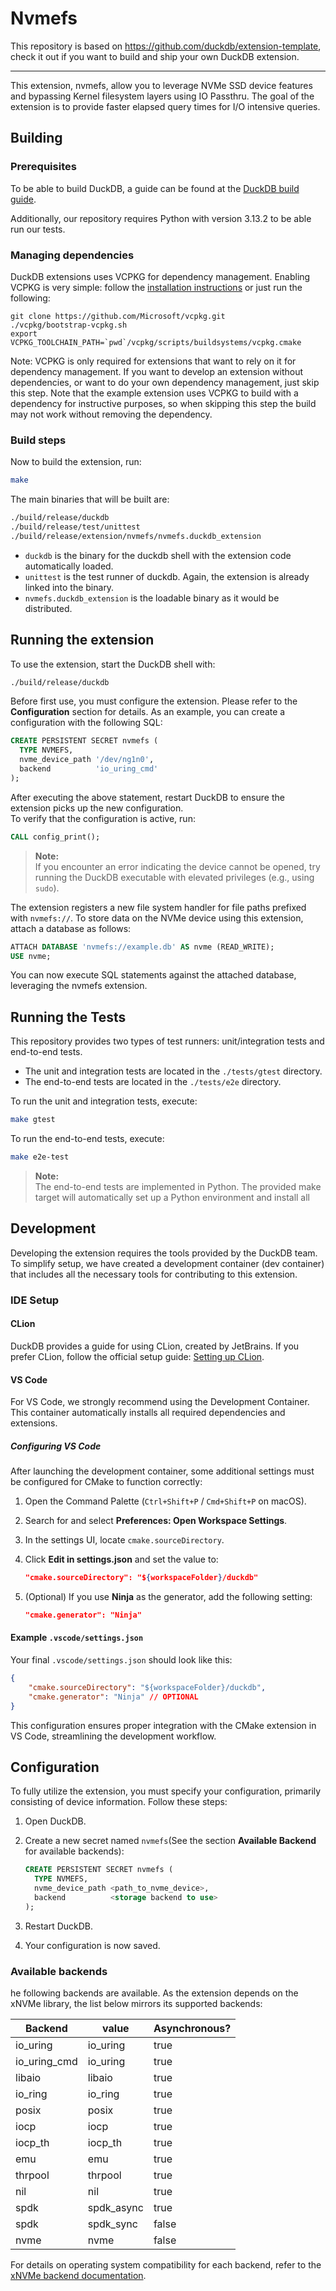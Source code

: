 # Nvmefs

This repository is based on https://github.com/duckdb/extension-template, check it out if you want to build and ship your own DuckDB extension.

---

This extension, nvmefs, allow you to leverage NVMe SSD device features and bypassing Kernel filesystem layers using IO Passthru. The goal of the extension is to provide faster elapsed query times for I/O intensive queries.


## Building

### Prerequisites

To be able to build DuckDB, a guide can be found at the [DuckDB build guide](https://duckdb.org/docs/stable/dev/building/overview). 

Additionally, our repository requires Python with version 3.13.2 to be able run our tests.

### Managing dependencies
DuckDB extensions uses VCPKG for dependency management. Enabling VCPKG is very simple: follow the [installation instructions](https://vcpkg.io/en/getting-started) or just run the following:
```shell
git clone https://github.com/Microsoft/vcpkg.git
./vcpkg/bootstrap-vcpkg.sh
export VCPKG_TOOLCHAIN_PATH=`pwd`/vcpkg/scripts/buildsystems/vcpkg.cmake
```
Note: VCPKG is only required for extensions that want to rely on it for dependency management. If you want to develop an extension without dependencies, or want to do your own dependency management, just skip this step. Note that the example extension uses VCPKG to build with a dependency for instructive purposes, so when skipping this step the build may not work without removing the dependency.

### Build steps
Now to build the extension, run:
```sh
make
```
The main binaries that will be built are:
```sh
./build/release/duckdb
./build/release/test/unittest
./build/release/extension/nvmefs/nvmefs.duckdb_extension
```
- `duckdb` is the binary for the duckdb shell with the extension code automatically loaded.
- `unittest` is the test runner of duckdb. Again, the extension is already linked into the binary.
- `nvmefs.duckdb_extension` is the loadable binary as it would be distributed.

## Running the extension
To use the extension, start the DuckDB shell with:

```sh
./build/release/duckdb
```

Before first use, you must configure the extension. Please refer to the **Configuration** section for details. As an example, you can create a configuration with the following SQL:

```sql
CREATE PERSISTENT SECRET nvmefs (
  TYPE NVMEFS,
  nvme_device_path '/dev/ng1n0',
  backend          'io_uring_cmd'
);
```

After executing the above statement, restart DuckDB to ensure the extension picks up the new configuration.  
To verify that the configuration is active, run:

```sql
CALL config_print();
```

> **Note:**  
> If you encounter an error indicating the device cannot be opened, try running the DuckDB executable with elevated privileges (e.g., using `sudo`).

The extension registers a new file system handler for file paths prefixed with `nvmefs://`. To store data on the NVMe device using this extension, attach a database as follows:

```sql
ATTACH DATABASE 'nvmefs://example.db' AS nvme (READ_WRITE);
USE nvme;
```

You can now execute SQL statements against the attached database, leveraging the nvmefs extension.

## Running the Tests

This repository provides two types of test runners: unit/integration tests and end-to-end tests.  
- The unit and integration tests are located in the `./tests/gtest` directory.
- The end-to-end tests are located in the `./tests/e2e` directory.

To run the unit and integration tests, execute:

```bash
make gtest
```

To run the end-to-end tests, execute:

```bash
make e2e-test
```

> **Note:**  
> The end-to-end tests are implemented in Python. The provided make target will automatically set up a Python environment and install all

## Development

Developing the extension requires the tools provided by the DuckDB team. To simplify setup, we have created a development container (dev container) that includes all the necessary tools for contributing to this extension.

### IDE Setup

#### CLion

DuckDB provides a guide for using CLion, created by JetBrains. If you prefer CLion, follow the official setup guide: [Setting up CLion](https://github.com/duckdb/extension-template?tab=readme-ov-file#setting-up-clion).

#### VS Code

For VS Code, we strongly recommend using the Development Container. This container automatically installs all required dependencies and extensions.

##### Configuring VS Code

After launching the development container, some additional settings must be configured for CMake to function correctly:

1. Open the Command Palette (`Ctrl+Shift+P` / `Cmd+Shift+P` on macOS).
2. Search for and select **Preferences: Open Workspace Settings**.
3. In the settings UI, locate `cmake.sourceDirectory`.
4. Click **Edit in settings.json** and set the value to:

   ```json
   "cmake.sourceDirectory": "${workspaceFolder}/duckdb"
   ```

5. (Optional) If you use **Ninja** as the generator, add the following setting:

   ```json
   "cmake.generator": "Ninja"
   ```

#### Example `.vscode/settings.json`

Your final `.vscode/settings.json` should look like this:

```json
{
    "cmake.sourceDirectory": "${workspaceFolder}/duckdb",
    "cmake.generator": "Ninja" // OPTIONAL
}
```

This configuration ensures proper integration with the CMake extension in VS Code, streamlining the development workflow.

## Configuration

To fully utilize the extension, you must specify your configuration, primarily consisting of device information. Follow these steps:

1. Open DuckDB.
2. Create a new secret named `nvmefs`(See the section **Available Backend** for available backends):

   ```sql
   CREATE PERSISTENT SECRET nvmefs (
     TYPE NVMEFS,
     nvme_device_path <path_to_nvme_device>,
     backend          <storage backend to use>
   );
   ```

3. Restart DuckDB.
4. Your configuration is now saved.

### Available backends

he following backends are available. As the extension depends on the xNVMe library, the list below mirrors its supported backends:

| Backend       | value       |  Asynchronous?  |
|---------------|-------------|-----------------|
| io_uring      | io_uring    | true            |
| io_uring_cmd  | io_uring    | true            |
| libaio        | libaio      | true            |
| io_ring       | io_ring     | true            |
| posix         | posix       | true            |
| iocp          | iocp        | true            |
| iocp_th       | iocp_th     | true            |
| emu           | emu         | true            |
| thrpool       | thrpool     | true            |
| nil           | nil         | true            |
| spdk          | spdk_async  | true            |
| spdk          | spdk_sync   | false           |
| nvme          | nvme        | false           |

For details on operating system compatibility for each backend, refer to the [xNVMe backend documentation](https://xnvme.io/backends/index.html). 
